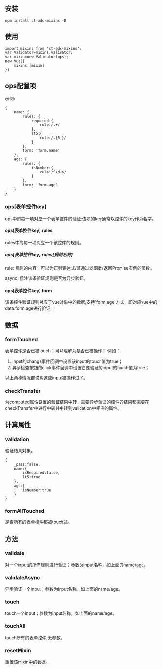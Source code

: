 ## 安装 

```
npm install ct-adc-mixins -D
```

## 使用

```
import mixins from 'ct-adc-mixins';
var Validator=mixins.validator;
var mixin=new Validator(ops);
new Vue({
    mixins:[mixin]
})
```

## ops配置项

示例:
```
{
    name: {
        rules: {
            required:{
                rule:/.+/
            },
            lt5:{
                rule:/.{5,}/
            }
        },
        form: 'form.name'
    },
    age: {
        rules: {
            isNumber:{
                rule:/^\d+$/
            }
        },
        form: 'form.age'
    }
}
```


### ops[表单控件key]

ops中的每一项对应一个表单控件的验证;该项的key通常以控件的key作为名字。

#### ops[表单控件key].rules

rules中的每一项对应一个该控件的规则。

##### ops[表单控件key].rules[规则名称]
 
rule: 规则的内容；可以为正则表达式/普通过滤函数/返回Promise实例的函数。

async: 标注该条验证规则是否为异步验证。

#### ops[表单控件key].form

该条控件验证规则对应于vue对象中的数据,支持'form.age'方式，即对应vue中的data.form.age进行验证;

## 数据

### formTouched

表单控件是否已被touch；可以理解为是否已被操作；
例如：
1. input的change事件回调中设置该input的touch值为true；
2. 异步检查按钮的click事件回调中设置它要验证的input的touch值为true；

以上两种情况都说明这些input被操作过了。

### checkTransfer

为computed属性设置的验证结果中转，需要异步验证的控件的结果都需要在checkTransfer中进行中转并中转到validation中相应的属性。

## 计算属性

### validation

验证结果对象。

```
{
    _pass:false,
    name:{
        isRequired:false,
        lt5:true
    },
    age:{
        isNumber:true
    }
}
```

### formAllTouched 

是否所有的表单控件都被touch过。

## 方法

### validate

对一个input的所有规则进行验证；参数为input名称，如上面的name/age。

### validateAsync

异步验证一个input；参数为input名称，如上面的name/age。

### touch

touch一个input；参数为input名称，如上面的name/age。

### touchAll

touch所有的表单控件;无参数。

### resetMixin

重置该mixin中的数据。







